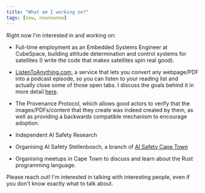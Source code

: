```yaml
---
title: "What am I working on?"
tags: [now, nownownow]
---
```


Right now I'm interested in and working on:

- Full-time employment as an Embedded Systems Engineer at CubeSpace, building
  attitude determination and control systems for satellites (I write the code
  that makes satellites spin real good).

- [ListenToAnything.com](listentoanything.com), a service that lets you convert
  any webpage/PDF into a podcast episode, so you can listen to your reading
  list and actually close some of those open tabs. I discuss the goals behind
  it in more detail [here](listentoanything.md).

- The Provenance Protocol, which allows good actors to verify that the
  images/PDFs/content that they create was indeed created by them, as well as
  providing a backwards compatible mechanism to encourage adoption.

- Independent AI Safety Research

- Organising AI Safety Stellenbosch, a branch of [AI Safety Cape Town](https://www.aisafetyct.com/)

- Organising meetups in Cape Town to discuss and learn about the Rust
  programming language.

Please reach out! I'm interested in talking with interesting people, even if
you don't know exactly what to talk about.
